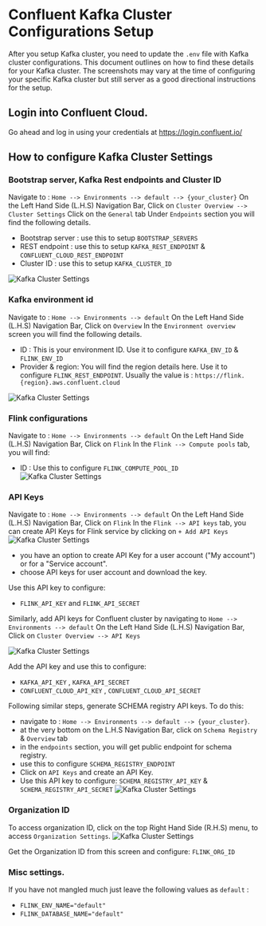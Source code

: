 # Confluent Kafka Cluster Configurations Setup

After you setup Kafka cluster, you need to update the `.env` file with Kafka cluster configurations. This document outlines on how to find these details for your Kafka cluster. The screenshots may vary at the time of configuring your specific Kafka cluster but still server as a good directional instructions for the setup.

## Login into Confluent Cloud.
Go ahead and log in using your credentials at https://login.confluent.io/

## How to configure Kafka Cluster Settings

### Bootstrap server, Kafka Rest endpoints and Cluster ID
Navigate to : `Home --> Environments --> default --> {your_cluster}`
On the Left Hand Side (L.H.S) Navigation Bar, Click on `Cluster Overview --> Cluster Settings`
Click on the `General` tab
Under `Endpoints` section you will find the following details.
- Bootstrap server : use this to setup `BOOTSTRAP_SERVERS`
- REST endpoint : use this to setup `KAFKA_REST_ENDPOINT` & `CONFLUENT_CLOUD_REST_ENDPOINT`
- Cluster ID : use this to setup `KAFKA_CLUSTER_ID`

![Kafka Cluster Settings](../imgs/confluent-kafka-1.png)

### Kafka environment id
Navigate to : `Home --> Environments --> default`
On the Left Hand Side (L.H.S) Navigation Bar, Click on `Overview`
In the `Environment overview` screen you will find the following details.
- ID : This is your environment ID. Use it to configure `KAFKA_ENV_ID` & `FLINK_ENV_ID`
- Provider & region: You will find the region details here. Use it to configure `FLINK_REST_ENDPOINT`. Usually the value is : `https://flink.{region}.aws.confluent.cloud`

![Kafka Cluster Settings](../imgs/confluent-kafka-2.png)

### Flink configurations
Navigate to : `Home --> Environments --> default`
On the Left Hand Side (L.H.S) Navigation Bar, Click on `Flink`
In the `Flink --> Compute pools` tab, you will find:
- ID : Use this to configure `FLINK_COMPUTE_POOL_ID`
![Kafka Cluster Settings](../imgs/confluent-kafka-3.png)

### API Keys
Navigate to : `Home --> Environments --> default`
On the Left Hand Side (L.H.S) Navigation Bar, Click on `Flink`
In the `Flink --> API keys` tab, you can create API Keys for Flink service by clicking on `+ Add API Keys`
![Kafka Cluster Settings](../imgs/confluent-kafka-4.png)

- you have an option to create API Key for a user account ("My account") or for a "Service account". 
- choose API keys for user account and download the key.

Use this API key to configure:
- `FLINK_API_KEY` and `FLINK_API_SECRET`

Similarly, add API keys for Confluent cluster by navigating to `Home --> Environments --> default`
On the Left Hand Side (L.H.S) Navigation Bar, Click on `Cluster Overview --> API Keys`

![Kafka Cluster Settings](../imgs/confluent-kafka-5.png)

Add the API key and use this to configure:
- `KAFKA_API_KEY` , `KAFKA_API_SECRET`
- `CONFLUENT_CLOUD_API_KEY` , `CONFLUENT_CLOUD_API_SECRET`

Following similar steps, generate SCHEMA registry API keys. To do this:
- navigate to : `Home --> Environments --> default --> {your_cluster}`.
- at the very bottom on the L.H.S Navigation Bar, click on `Schema Registry` & `Overview` tab
- in the `endpoints` section, you will get public endpoint for schema registry.
- use this to configure `SCHEMA_REGISTRY_ENDPOINT`
- Click on `API Keys` and create an API Key.
- Use this API key to configure: `SCHEMA_REGISTRY_API_KEY` & `SCHEMA_REGISTRY_API_SECRET`
![Kafka Cluster Settings](../imgs/confluent-kafka-6.png)

### Organization ID
To access organization ID, click on the top Right Hand Side (R.H.S) menu, to access `Organization Settings`.
![Kafka Cluster Settings](../imgs/confluent-kafka-6.png)

Get the Organization ID from this screen and configure: `FLINK_ORG_ID`

### Misc settings.
If you have not mangled much just leave the following values as `default` :
- `FLINK_ENV_NAME="default"`
- `FLINK_DATABASE_NAME="default"`

